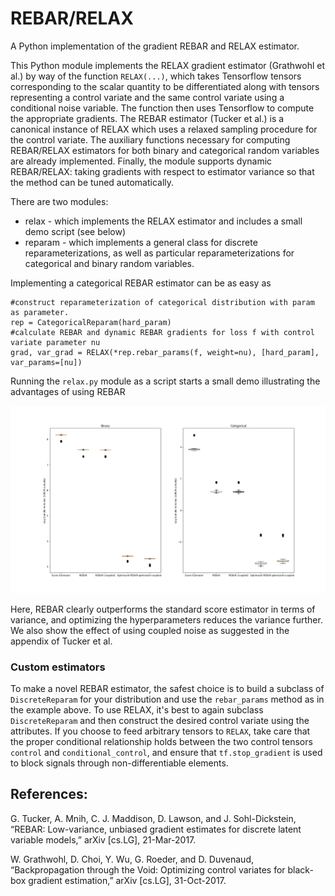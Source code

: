 # REBAR/RELAX
A Python implementation of the gradient REBAR and RELAX estimator.

This Python module implements the RELAX gradient estimator (Grathwohl et al.) by way of the function `RELAX(...)`, which takes Tensorflow tensors corresponding to the scalar quantity to be differentiated along with tensors representing a control variate and the same control variate using a conditional noise variable. The function then uses Tensorflow to compute the appropriate gradients.
The REBAR estimator (Tucker et al.) is a canonical instance of RELAX which uses a relaxed sampling procedure for the control variate.
The auxiliary functions necessary for computing REBAR/RELAX estimators for both binary and categorical random variables are already implemented.
Finally, the module supports dynamic REBAR/RELAX: taking gradients with respect to estimator variance so that the method can be tuned automatically.

There are two modules:
* relax - which implements the RELAX estimator and includes a small demo script (see below)
* reparam - which implements a general class for discrete reparameterizations, as well as particular reparameterizations for categorical and binary random variables.

Implementing a categorical REBAR estimator can be as easy as
```
#construct reparameterization of categorical distribution with param as parameter.
rep = CategoricalReparam(hard_param) 
#calculate REBAR and dynamic REBAR gradients for loss f with control variate parameter nu
grad, var_grad = RELAX(*rep.rebar_params(f, weight=nu), [hard_param], var_params=[nu]) 
```

Running the `relax.py` module as a script starts a small demo illustrating the advantages of using REBAR

![Result of running the REBAR demo.](rebar_demo.png)

Here, REBAR clearly outperforms the standard score estimator in terms of variance, and optimizing the hyperparameters reduces the variance further. We also show the effect of using coupled noise as suggested in the appendix of Tucker et al.

### Custom estimators
To make a novel REBAR estimator, the safest choice is to build a subclass of `DiscreteReparam` for your distribution and use the `rebar_params` method as in the example above. To use RELAX, it's best to again subclass `DiscreteReparam` and then construct the desired control variate using the attributes. If you choose to feed arbitrary tensors to `RELAX`, take care that the proper conditional relationship holds between the two control tensors `control` and `conditional_control`, and ensure that `tf.stop_gradient` is used to block signals through non-differentiable elements.


## References:

G. Tucker, A. Mnih, C. J. Maddison, D. Lawson, and J. Sohl-Dickstein, “REBAR: Low-variance, unbiased gradient estimates for discrete latent variable models,” arXiv [cs.LG], 21-Mar-2017.

W. Grathwohl, D. Choi, Y. Wu, G. Roeder, and D. Duvenaud, “Backpropagation through the Void: Optimizing control variates for black-box gradient estimation,” arXiv [cs.LG], 31-Oct-2017.
